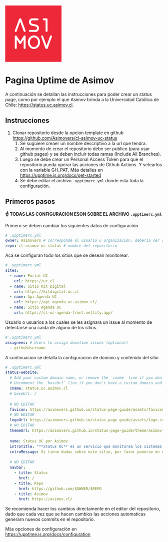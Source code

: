 ![image](/assets/logo.svg) 

# Pagina Uptime de Asimov

A continuación se detallan las instrucciones para poder crear un status page, como por ejemplo el que Asimov brinda a la Universidad Católica de Chile: https://status.uc.asimov.cl. 

## Instrucciones 

1. Clonar repositorio desde la opcion template en github https://github.com/Asimovers/cl-asimov-uc-status
   1. Se suguiere creaer un nombre descriptivo a la url que tendra. 
   3. Al momento de crear el repositorio debe ser publico (para usar github pages) y se deben incluir todas ramas (Include All Branches).
   4. Luego se debe crear un Personal Access Token para que el repositorio pueda operar las acciones de Github Actions. Y setearlos con la variable GH_PAT. Más detalles en https://upptime.js.org/docs/get-started
   5. Se debe editar el archivo `.upptimerc.yml` donde esta toda la configuración. 


## Primeros pasos

**☝️ TODAS LAS CONFIGURACION ESON SOBRE EL ARCHIVO `.upptimerc.yml`**

Primero se deben cambiar los siguientes datos de configuración.

```yml
# .upptimerc.yml
owner: Asimovers # corresponde al usuario u organizacion, deberia ser siempre Asimovers
repo: cl-asimov-uc-status # nombre del repositorio
```

Acá se configuran todo los sitios que se desean monitorear.

```yml
# .upptimerc.yml
sites:
  - name: Portal UC
    url: https://uc.cl
  - name: Sitio Kit Digital 
    url: https://kitdigital.uc.cl
  - name: Api Agenda UC
    url: https://api.agenda.uc.asimov.cl/
  - name: Sitio Agenda UC
    url: https://cl-uc-agenda-front.netlify.app/
```

Usuario o usuarios a los cuales se les asignara un issue al momento de detectarse una caida de alguno de los sitios.

```yml
# .upptimerc.yml
assignees: # Users to assign downtime issues (optional)
  - githubUsername
```

A continuacion se detalla la configuracion de dominio y contenido del sitio 


```yml
# .upptimerc.yml
status-website:
  # Add your custom domain name, or remove the `cname` line if you don't have a domain
  # Uncomment the `baseUrl` line if you don't have a custom domain and add your repo name there
  cname: status.uc.asimov.cl
  # baseUrl: /
  
  # NO EDITAR
  favicon: https://asimovers.github.io/status-page-guide/assets/favicon.png 
  # NO EDITAR
  logoUrl: https://asimovers.github.io/status-page-guide/assets/logo.svg
  # NO EDITAR
  themeUrl: https://asimovers.github.io/status-page-guide/theme/asimov-dark.css
  
  name: Status UC por Asimov
  introTitle: "**Status UC** es un servicio que monitorea los sistemas que ha desarrollado Asimov para la Universidad Católica de Chile."
  introMessage: Si tiene dudas sobre este sitio, por favor ponerse en contacto a [direcciondigital@uc.cl](mailto:direcciondigital@uc.cl). o [incidencias-uc@asimov.cl](mailto:incidencias-uc@asimov.cl).
  
  # NO EDITAR
  navbar:
    - title: Status
      href: /
    - title: Repo
      href: https://github.com/$OWNER/$REPO
    - title: Asimov
      href: https://asimov.cl/
```

Se recomienda hacer los cambios directamente en el editor del repositorio, dado que cada vez que se hacen cambios las acciones automaticas generarn nuevos commits en el repositorio.


Más opciones de configuración en https://upptime.js.org/docs/configuration